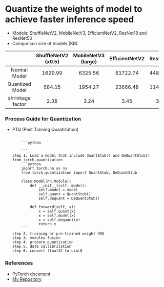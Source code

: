 # Quantize the weights of model to achieve faster inference speed

- Models: ShuffleNetV2, MobileNetV3, EfficientNetV2, ResNet18 and ResNet50
- Comparison size of models (KB):

|                  | ShuffleNetV2 (x0.5) | MobileNetV3 (large) | EfficientNetV2 | ResNet18 | ResNet50 |
| :--------------: | :-----------------: | :-----------------: | :------: | :------: | :-------: |
|   Normal Model   |       1629.99      |      6325.56      | 81722.74 | 44843.61 |94597.31 |
| Quantized Model |       684.15       |       1954.27       | 23666.48 | 11402.92 | 24540.52 |
| shrinkage factor |        2.38      |        3.24       |   3.45   |   3.93   | 3.85|


### Process Guide for Quantization
- PTQ (Post Training Quantization)
    ```
    
        ```python
        
        ```
    step 1. Load a model that include QuantStub() and DeQuantStub() from torch.quantization
        ```python
        import torch.nn as nn
        from torch.quantization import QuantStub, DeQuantStub

        class Model(nn.Module):
            def __init__(self, model):
                self.model = model
                self.quant = QuantStub()
                self.dequant = DeQuantStub()

            def forward(self, x):
                x = self.quant(x)
                x = self.model(x)
                x = self.dequant(x)
                return x
        ```
    step 2. training or pre-trained weight 세팅
    step 3. modules fusion
    step 4. prepare quantization
    step 5. data callibrilation
    step 6. convert float32 to uint8
    ```


### References

- [PyTorch document](https://pytorch.org/docs/stable/quantization.html)
- [My Repository](https://github.com/Sangh0/Quantization)
